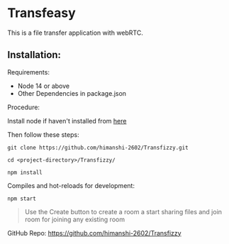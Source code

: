 # Transfeasy

This is a file transfer application with webRTC.

## Installation:

Requirements:

- Node 14 or above
- Other Dependencies in package.json

Procedure:

Install node if haven't installed from [here](https://nodejs.org/en/)

Then follow these steps:

```
git clone https://github.com/himanshi-2602/Transfizzy.git

cd <project-directory>/Transfizzy/

npm install
```

Compiles and hot-reloads for development:

```
npm start
```

> Use the Create button to create a room a start sharing files and join room for joining any existing room

GitHub Repo: https://github.com/himanshi-2602/Transfizzy
